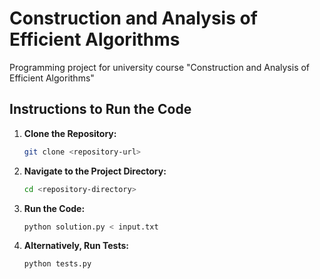 # Construction and Analysis of Efficient Algorithms

Programming project for university course "Construction and Analysis of Efficient Algorithms"

## Instructions to Run the Code

1. **Clone the Repository:**

    ```bash
    git clone <repository-url>
    ```

2. **Navigate to the Project Directory:**

    ```bash
    cd <repository-directory>
    ```

3. **Run the Code:**

    ```bash
    python solution.py < input.txt
    ```

3. **Alternatively, Run Tests:**
    ```bash
    python tests.py
    ```